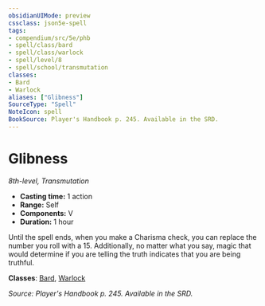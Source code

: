 ```yaml
---
obsidianUIMode: preview
cssclass: json5e-spell
tags:
- compendium/src/5e/phb
- spell/class/bard
- spell/class/warlock
- spell/level/8
- spell/school/transmutation
classes:
- Bard
- Warlock
aliases: ["Glibness"]
SourceType: "Spell"
NoteIcon: spell
BookSource: Player's Handbook p. 245. Available in the SRD.
---
```

# Glibness
*8th-level, Transmutation*  

- **Casting time:** 1 action
- **Range:** Self
- **Components:** V
- **Duration:** 1 hour

Until the spell ends, when you make a Charisma check, you can replace the number you roll with a 15. Additionally, no matter what you say, magic that would determine if you are telling the truth indicates that you are being truthful.

**Classes**: [Bard](/2-Mechanics/CLI/classes/bard.md), [Warlock](/2-Mechanics/CLI/classes/warlock.md)

*Source: Player's Handbook p. 245. Available in the SRD.*